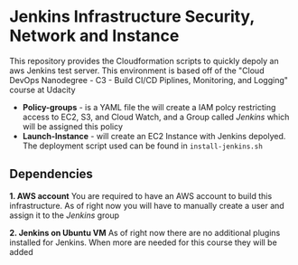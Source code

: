 # Jenkins Infrastructure Security, Network and Instance
This repository provides the Cloudformation scripts to quickly depoly an aws Jenkins test server. This environment is based off of the "Cloud DevOps Nanodegree - C3 - Build CI/CD Piplines, Monitoring, and Logging" course at Udacity
- **Policy-groups** - is a YAML file the will create a IAM polcy restricting access to EC2, S3, and Cloud Watch, and a Group called *Jenkins* which will be assigned this policy
- **Launch-Instance** - will create an EC2 Instance with Jenkins depolyed. The deployment  script used can be found in `install-jenkins.sh`
## Dependencies
**1. AWS account**
You are required to have an AWS account to build this infrastructure. As of right now you will have to manually create a user and assign it to the *Jenkins* group

**2. Jenkins on Ubuntu VM**
As of right now there are no additional plugins installed for Jenkins. When more are needed for this course they will be added
